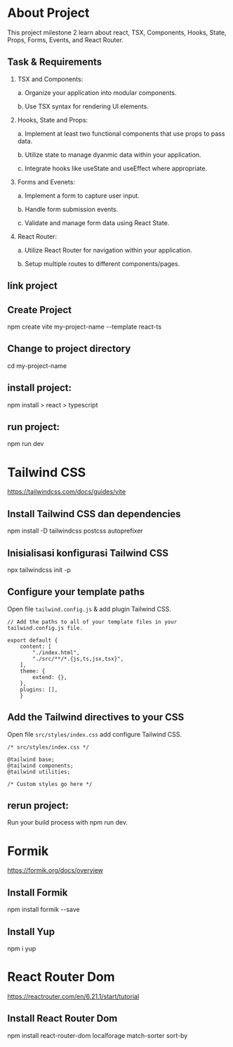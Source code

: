 # About Project

This project milestone 2 learn about react, TSX, Components, Hooks, State, Props, Forms, Events, and React Router.

## Task & Requirements

1. TSX and Components:

    a. Organize your application into modular components.
    
    b. Use TSX syntax for rendering UI elements.

2. Hooks, State and Props:

    a. Implement at least two functional components that use props to pass data.

    b. Utilize state to manage dyanmic data within your application.

    c. Integrate hooks like useState and useEffect where appropriate.

3. Forms and Evenets:

    a. Implement a form to capture user input.

    b. Handle form submission events.

    c. Validate and manage form data using React State.

4. React Router:

    a. Utilize React Router for navigation within your application.

    b. Setup multiple routes to different components/pages.


## link project



## Create Project

npm create vite my-project-name --template react-ts

## Change to project directory

cd my-project-name

## install project:

npm install > react > typescript

## run project:

npm run dev

# Tailwind CSS

https://tailwindcss.com/docs/guides/vite

## Install Tailwind CSS dan dependencies

npm install -D tailwindcss postcss autoprefixer

## Inisialisasi konfigurasi Tailwind CSS

npx tailwindcss init -p

## Configure your template paths

Open file `tailwind.config.js` & add plugin Tailwind CSS.

    // Add the paths to all of your template files in your tailwind.config.js file.

    export default {
        content: [
            "./index.html",
            "./src/**/*.{js,ts,jsx,tsx}",
        ],
        theme: {
            extend: {},
        },
        plugins: [],
        }

## Add the Tailwind directives to your CSS

Open file `src/styles/index.css` add configure Tailwind CSS.

    /* src/styles/index.css */

    @tailwind base;
    @tailwind components;
    @tailwind utilities;

    /* Custom styles go here */

## rerun project:

Run your build process with npm run dev.

# Formik

https://formik.org/docs/overview

## Install Formik

npm install formik --save

## Install Yup

npm i yup

# React Router Dom

https://reactrouter.com/en/6.21.1/start/tutorial

## Install React Router Dom

npm install react-router-dom localforage match-sorter sort-by